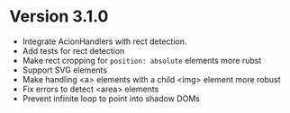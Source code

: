 # Version 3.1.0

- Integrate AcionHandlers with rect detection.
- Add tests for rect detection
- Make rect cropping for `position: absolute` elements more rubst
- Support SVG elements
- Make handling &lt;a&gt; elements with a child &lt;img&gt; element more robust
- Fix errors to detect &lt;area&gt; elements
- Prevent infinite loop to point into shadow DOMs
